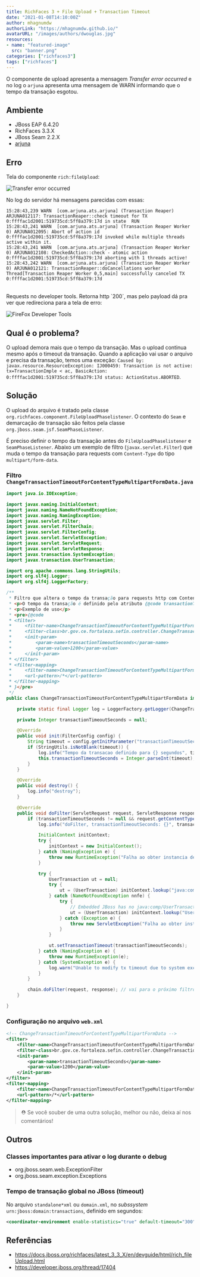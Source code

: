 ```yaml
---
title: RichFaces 3 + File Upload + Transaction Timeout
date: "2021-01-08T14:10:00Z"
author: mhagnumdw
authorLink: "https://mhagnumdw.github.io/"
avatarURL: "/images/authors/dwouglas.jpg"
resources:
- name: "featured-image"
  src: "banner.png"
categories: ["richfaces3"]
tags: ["richfaces"]
---
```


O componente de upload apresenta a mensagem _Transfer error occurred_ e no log o `arjuna` apresenta uma mensagem de WARN informando que o tempo da transação esgotou.

<!--more-->

## Ambiente

- JBoss EAP 6.4.20
- RichFaces 3.3.X
- JBoss Seam 2.2.X
- [arjuna](https://narayana.io/arjuna-core/index.html)

## Erro

Tela do componente `rich:fileUpload`:

![Transfer error occurred](transfer-error-occurred.jpg)

No log do servidor há mensagens parecidas com essas:

```console
15:28:43,239 WARN  [com.arjuna.ats.arjuna] (Transaction Reaper) ARJUNA012117: TransactionReaper::check timeout for TX 0:ffffac1d2001:519735cd:5ff8a379:17d in state  RUN
15:28:43,241 WARN  [com.arjuna.ats.arjuna] (Transaction Reaper Worker 0) ARJUNA012095: Abort of action id 0:ffffac1d2001:519735cd:5ff8a379:17d invoked while multiple threads active within it.
15:28:43,241 WARN  [com.arjuna.ats.arjuna] (Transaction Reaper Worker 0) ARJUNA012108: CheckedAction::check - atomic action 0:ffffac1d2001:519735cd:5ff8a379:17d aborting with 1 threads active!
15:28:43,242 WARN  [com.arjuna.ats.arjuna] (Transaction Reaper Worker 0) ARJUNA012121: TransactionReaper::doCancellations worker Thread[Transaction Reaper Worker 0,5,main] successfully canceled TX 0:ffffac1d2001:519735cd:5ff8a379:17d
```

<br/>
Requests no developer tools. Retorna http `200`, mas pelo payload dá pra ver que redireciona para a tela de erro:

![FireFox Developer Tools](firefox-developer-tools.jpg)

## Qual é o problema?

O upload demora mais que o tempo da transação. Mas o upload continua mesmo após o timeout da transação. Quando a aplicação vai usar o arquivo e precisa da transação, temos uma exceção: `Caused by: javax.resource.ResourceException: IJ000459: Transaction is not active: tx=TransactionImple < ac, BasicAction: 0:ffffac1d2001:519735cd:5ff8a379:17d status: ActionStatus.ABORTED`.

## Solução

O upload do arquivo é tratado pela classe `org.richfaces.component.FileUploadPhaselistener`. O contexto do `Seam` e demarcação de transação são feitos pela classe `org.jboss.seam.jsf.SeamPhaseListener`.

É preciso definir o tempo da transação antes do `FileUploadPhaselistener` e `SeamPhaseListener`. Abaixo um exemplo de filtro (`javax.servlet.Filter`) que muda o tempo da transação para requests com `Content-Type` do tipo `multipart/form-data`.

### Filtro `ChangeTransactionTimeoutForContentTypeMultipartFormData.java`

```java
import java.io.IOException;

import javax.naming.InitialContext;
import javax.naming.NameNotFoundException;
import javax.naming.NamingException;
import javax.servlet.Filter;
import javax.servlet.FilterChain;
import javax.servlet.FilterConfig;
import javax.servlet.ServletException;
import javax.servlet.ServletRequest;
import javax.servlet.ServletResponse;
import javax.transaction.SystemException;
import javax.transaction.UserTransaction;

import org.apache.commons.lang.StringUtils;
import org.slf4j.Logger;
import org.slf4j.LoggerFactory;

/**
 * Filtro que altera o tempo da transação para requests http com Content-Type multipart/form-data.
 * <p>O tempo da transação é definido pelo atributo {@code transactionTimeoutSeconds} no web.xml.</p>
 * <p>Exemplo de uso</p>
 * <pre>{@code
 * <filter>
 *     <filter-name>ChangeTransactionTimeoutForContentTypeMultipartFormData</filter-name>
 *     <filter-class>br.gov.ce.fortaleza.sefin.controller.ChangeTransactionTimeoutForContentTypeMultipartFormData</filter-class>
 *     <init-param>
 *         <param-name>transactionTimeoutSeconds</param-name>
 *         <param-value>1200</param-value>
 *     </init-param>
 * </filter>
 * <filter-mapping>
 *     <filter-name>ChangeTransactionTimeoutForContentTypeMultipartFormData</filter-name>
 *     <url-pattern>/*</url-pattern>
 * </filter-mapping>
 * }</pre>
 */
public class ChangeTransactionTimeoutForContentTypeMultipartFormData implements Filter {

    private static final Logger log = LoggerFactory.getLogger(ChangeTransactionTimeoutForContentTypeMultipartFormData.class);

    private Integer transactionTimeoutSeconds = null;

    @Override
    public void init(FilterConfig config) {
        String timeout = config.getInitParameter("transactionTimeoutSeconds");
        if (StringUtils.isNotBlank(timeout)) {
            log.info("Tempo da transacao definido para {} segundos", timeout);
            this.transactionTimeoutSeconds = Integer.parseInt(timeout);
        }
    }

    @Override
    public void destroy() {
        log.info("destroy");
    }

    @Override
    public void doFilter(ServletRequest request, ServletResponse response, FilterChain chain) throws IOException, ServletException {
        if (transactionTimeoutSeconds != null && request.getContentType() != null && request.getContentType().toLowerCase().indexOf("multipart/form-data") > -1) {
            log.info("doFilter, transactionTimeoutSeconds: {}", transactionTimeoutSeconds);

            InitialContext initContext;
            try {
                initContext = new InitialContext();
            } catch (NamingException e) {
                throw new RuntimeException("Falha ao obter instancia de InitialContext", e);
            }

            try {
                UserTransaction ut = null;
                try {
                    ut = (UserTransaction) initContext.lookup("java:comp/UserTransaction");
                } catch (NameNotFoundException nnfe) {
                    try {
                        // Embedded JBoss has no java:comp/UserTransaction
                        ut = (UserTransaction) initContext.lookup("UserTransaction");
                    } catch (Exception e) {
                        throw new ServletException("Falha ao obter instancia de UserTransaction", nnfe);
                    }
                }

                ut.setTransactionTimeout(transactionTimeoutSeconds);
            } catch (NamingException e) {
                throw new RuntimeException(e);
            } catch (SystemException e) {
                log.warn("Unable to modify tx timeout due to system exception.", e);
            }
        }

        chain.doFilter(request, response); // vai para o próximo filtro
    }

}
```

### Configuração no arquivo `web.xml`

```xml
<!-- ChangeTransactionTimeoutForContentTypeMultipartFormData -->
<filter>
    <filter-name>ChangeTransactionTimeoutForContentTypeMultipartFormData</filter-name>
    <filter-class>br.gov.ce.fortaleza.sefin.controller.ChangeTransactionTimeoutForContentTypeMultipartFormData</filter-class>
    <init-param>
        <param-name>transactionTimeoutSeconds</param-name>
        <param-value>1200</param-value>
    </init-param>
</filter>
<filter-mapping>
    <filter-name>ChangeTransactionTimeoutForContentTypeMultipartFormData</filter-name>
    <url-pattern>/*</url-pattern>
</filter-mapping>
```

> ⛑️ Se você souber de uma outra solução, melhor ou não, deixa aí nos comentários!

## Outros

### Classes importantes para ativar o log durante o debug

- org.jboss.seam.web.ExceptionFilter
- org.jboss.seam.exception.Exceptions

### Tempo de transação global no JBoss (timeout)

No arquivo `standalone*xml` ou `domain.xml`, no _subssystem_ `urn:jboss:domain:transactions`, definido em segundos:

```xml
<coordinator-environment enable-statistics="true" default-timeout="300"/>
```

## Referências

- <https://docs.jboss.org/richfaces/latest_3_3_X/en/devguide/html/rich_fileUpload.html>
- <https://developer.jboss.org/thread/17404>
